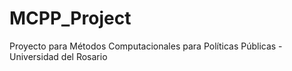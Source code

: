 # MCPP_Project
Proyecto para Métodos Computacionales para Políticas Públicas - Universidad del Rosario
